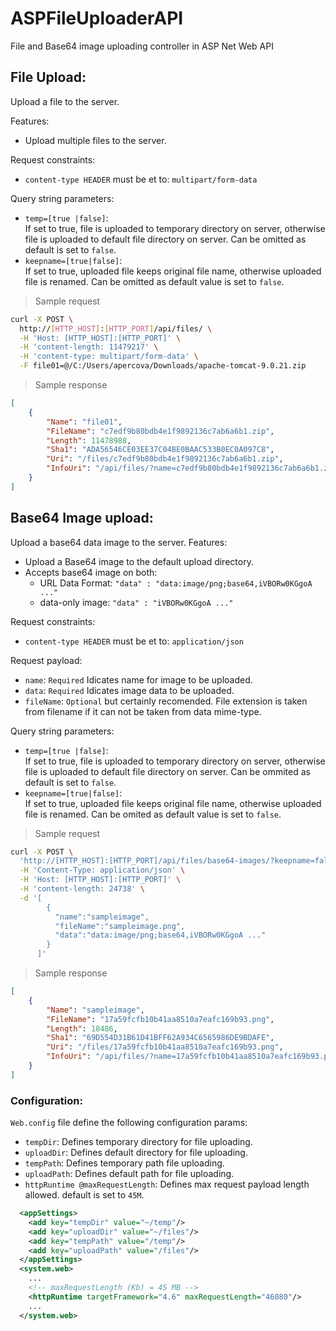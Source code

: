 # ASPFileUploaderAPI
File and Base64 image uploading controller in ASP Net Web API

## File Upload:
Upload a file to the server.

Features:
- Upload multiple files to the server.

Request constraints:
- `content-type HEADER` must be et to: `multipart/form-data`

Query string parameters:
- ```temp=[true |false]```:  
  If set to true, file is uploaded to temporary directory on server, otherwise file is uploaded to default file directory on server. Can be omitted as default is set to ```false```.
- ```keepname=[true|false]```:  
  If set to true, uploaded file keeps original file name, otherwise uploaded file is renamed. Can be omitted as default value is set to ```false```.

> Sample request  
```bash
curl -X POST \
  http://[HTTP_HOST]:[HTTP_PORT]/api/files/ \
  -H 'Host: [HTTP_HOST]:[HTTP_PORT]' \
  -H 'content-length: 11479217' \
  -H 'content-type: multipart/form-data' \
  -F file01=@/C:/Users/apercova/Downloads/apache-tomcat-9.0.21.zip
```
> Sample response
```json
[
    {
        "Name": "file01",
        "FileName": "c7edf9b80bdb4e1f9892136c7ab6a6b1.zip",
        "Length": 11478988,
        "Sha1": "ADA56546CE03EE37C04BE0BAAC533B0EC0A097C8",
        "Uri": "/files/c7edf9b80bdb4e1f9892136c7ab6a6b1.zip",
        "InfoUri": "/api/files/?name=c7edf9b80bdb4e1f9892136c7ab6a6b1.zip&temp=False"
    }
]
```

## Base64 Image upload:
Upload a base64 data image to the server.
Features:
- Upload a Base64 image to the default upload directory.
- Accepts base64 image on both:
  - URL Data Format: `"data" : "data:image/png;base64,iVBORw0KGgoA ..."`
  - data-only image: `"data" : "iVBORw0KGgoA ..."`

Request constraints:
- `content-type HEADER` must be et to: `application/json`

Request payload:
- `name`: `Required` Idicates name for image to be uploaded.
- `data`: `Required` Idicates image data to be uploaded.
- `fileName`: `Optional` but certainly recomended. File extension is taken from filename if it can not be taken from data mime-type.

Query string parameters:
- ```temp=[true |false]```:  
  If set to true, file is uploaded to temporary directory on server, otherwise file is uploaded to default file directory on server. Can be ommited as default is set to ```false```.
- ```keepname=[true|false]```:  
  If set to true, uploaded file keeps original file name, otherwise uploaded file is renamed. Can be omited as default value is set to ```false```.


> Sample request  
```bash
curl -X POST \
  'http://[HTTP_HOST]:[HTTP_PORT]/api/files/base64-images/?keepname=false&temp=false' \
  -H 'Content-Type: application/json' \
  -H 'Host: [HTTP_HOST]:[HTTP_PORT]' \
  -H 'content-length: 24738' \
  -d '[
        {
          "name":"sampleimage",
          "fileName":"sampleimage.png",
          "data":"data:image/png;base64,iVBORw0KGgoA ..."
        }
      ]'
```
> Sample response
```json
[
    {
        "Name": "sampleimage",
        "FileName": "17a59fcfb10b41aa8510a7eafc169b93.png",
        "Length": 18486,
        "Sha1": "69D554D31B61D41BFF62A934C6565986DE9BDAFE",
        "Uri": "/files/17a59fcfb10b41aa8510a7eafc169b93.png",
        "InfoUri": "/api/files/?name=17a59fcfb10b41aa8510a7eafc169b93.png&temp=False"
    }
]
```

### Configuration:
`Web.config` file define the following configuration params:
- `tempDir`: Defines temporary directory for file uploading.
- `uploadDir`: Defines default directory for file uploading.
- `tempPath`: Defines temporary path file uploading.
- `uploadPath`: Defines default path for file uploading.
- `httpRuntime @maxRequestLength`: Defines max request payload length allowed. default is set to `45M`.

```xml
  <appSettings>
    <add key="tempDir" value="~/temp"/>
    <add key="uploadDir" value="~/files"/>
    <add key="tempPath" value="/temp"/>
    <add key="uploadPath" value="/files"/>
  </appSettings>
  <system.web>
    ...
    <!-- maxRequestLength (Kb) = 45 MB -->
    <httpRuntime targetFramework="4.6" maxRequestLength="46080"/>
    ...
  </system.web>
```

